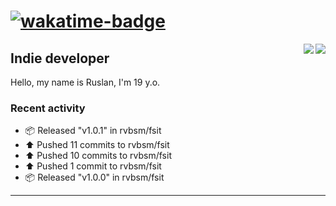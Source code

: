 # [![wakatime-badge]][wakatime-profile]

<img align="right" src="https://github-readme-stats.vercel.app/api?username=rvbsm&show_icons=true&count_private=true&include_all_commits=true&theme=dark"/>
<img align="right" src="https://github-profile-trophy.vercel.app/?username=rvbsm&theme=darkhub&margin-w=9&column=4&title=Commits,Issues,PullRequest,Stars"/>

## Indie developer

Hello, my name is Ruslan, I'm 19 y.o.

### Recent activity

* 📦 Released "v1.0.1" in rvbsm/fsit
* ⬆️ Pushed 11 commits to rvbsm/fsit
* ⬆️ Pushed 10 commits to rvbsm/fsit
* ⬆️ Pushed 1 commit to rvbsm/fsit
* 📦 Released "v1.0.0" in rvbsm/fsit

---

<!-- variables -->
[wakatime-badge]: https://wakatime.com/badge/user/ca55f4a1-d151-444b-806b-5cd1ffecec4a.svg
[wakatime-profile]: http://wakatime.com/@rvbsm
